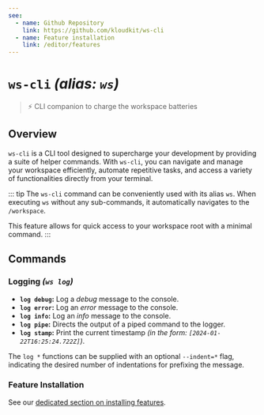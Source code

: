 ```yaml
---
see:
  - name: Github Repository
    link: https://github.com/kloudkit/ws-cli
  - name: Feature installation
    link: /editor/features
---
```


# `ws-cli` *(alias: `ws`)*

> ⚡ CLI companion to charge the workspace batteries

## Overview

`ws-cli` is a CLI tool designed to supercharge your development by providing a suite of helper
commands.
With `ws-cli`, you can navigate and manage your workspace efficiently, automate repetitive tasks,
and access a variety of functionalities directly from your terminal.

::: tip
The `ws-cli` command can be conveniently used with its alias `ws`.
When executing `ws` without any sub-commands, it automatically navigates to the `/workspace`.

This feature allows for quick access to your workspace root with a minimal command.
:::

## Commands

### Logging *(`ws log`)*

- **`log debug`:** Log a *debug* message to the console.
- **`log error`:** Log an *error* message to the console.
- **`log info`:** Log an *info* message to the console.
- **`log pipe`:** Directs the output of a piped command to the logger.
- **`log stamp`:** Print the current timestamp *(in the form: `[2024-01-22T16:25:24.722Z]`)*.

The `log *` functions can be supplied with an optional `--indent=*` flag, indicating the desired
number of indentations for prefixing the message.

### Feature Installation

See our [dedicated section on installing features](/editor/features).
